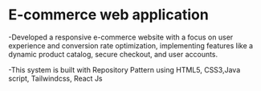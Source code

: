 # E-commerce web application

-Developed a responsive e-commerce website with a focus on user experience
and conversion rate optimization, implementing features like a dynamic
product catalog, secure checkout, and user accounts.

-This system is built with Repository Pattern using HTML5, CSS3,Java script,
Tailwindcss, React Js
